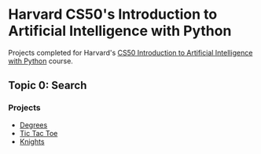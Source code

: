# Harvard CS50's Introduction to Artificial Intelligence with Python

Projects completed for Harvard's [CS50 Introduction to Artificial Intelligence with Python](https://cs50.harvard.edu/ai/2020/) course. 

## Topic 0: Search 
### Projects
* [Degrees](https://github.com/NoahHollingsworth/ai50/tree/main/degrees)
* [Tic Tac Toe](https://github.com/NoahHollingsworth/ai50/tree/main/tictactoe)
* [Knights](https://github.com/NoahHollingsworth/ai50/tree/main/knights)